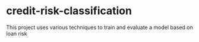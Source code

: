 # credit-risk-classification
 This project uses various techniques to train and evaluate a model based on loan risk

